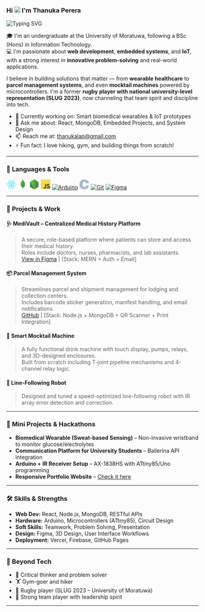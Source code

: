 ### Hi <img src="https://media.giphy.com/media/hvRJCLFzcasrR4ia7z/giphy.gif" width="25px"> I'm Thanuka Perera


![Typing SVG](https://readme-typing-svg.herokuapp.com?font=Fira+Code&pause=1000&width=450&lines=I'm+Thanuka+Perera)

🎓 I'm an undergraduate at the University of Moratuwa, following a BSc (Hons) in Information Technology.  
💻 I'm passionate about **web development**, **embedded systems**, and **IoT**, with a strong interest in **innovative problem-solving** and real-world applications.

I believe in building solutions that matter — from **wearable healthcare** to **parcel management systems**, and even **mocktail machines** powered by microcontrollers. I'm a former **rugby player with national university-level representation (SLUG 2023)**, now channeling that team spirit and discipline into tech.

- 🔭 Currently working on: Smart biomedical wearables & IoT prototypes  
- 💬 Ask me about: React, MongoDB, Embedded Projects, and System Design  
- 📫 Reach me at: thanukalap@gmail.com  
- ⚡ Fun fact: I love hiking, gym, and building things from scratch!

---

### 🔧 Languages & Tools

[<img alt="React" width="26px" src="https://raw.githubusercontent.com/devicons/devicon/master/icons/react/react-original.svg" />]()
[<img alt="MongoDB" width="26px" src="https://raw.githubusercontent.com/devicons/devicon/master/icons/mongodb/mongodb-original.svg" />]()
[<img alt="Node.js" width="26px" src="https://raw.githubusercontent.com/devicons/devicon/master/icons/nodejs/nodejs-original.svg" />]()
[<img alt="JavaScript" width="26px" src="https://raw.githubusercontent.com/devicons/devicon/master/icons/javascript/javascript-original.svg" />]()
[<img alt="Arduino" width="26px" src="https://cdn.worldvectorlogo.com/logos/arduino-1.svg" />]()
[<img alt="C" width="26px" src="https://raw.githubusercontent.com/devicons/devicon/master/icons/c/c-original.svg" />]()
[<img alt="Git" width="26px" src="https://upload.wikimedia.org/wikipedia/commons/3/3f/Git_icon.svg" />]()
[<img alt="Figma" width="26px" src="https://upload.wikedia.org/wikipedia/commons/3/33/Figma-logo.svg" />]()

---

### 🚀 Projects & Work

#### 🩺 MediVault – Centralized Medical History Platform  
> A secure, role-based platform where patients can store and access their medical history.  
> Roles include doctors, nurses, pharmacists, and lab assistants.  
[View in Figma](#) | [Stack: MERN + Auth + Email]

#### 📦 Parcel Management System  
> Streamlines parcel and shipment management for lodging and collection centers.  
> Includes barcode sticker generation, manifest handling, and email notifications.  
[GitHub](#) | [Stack: Node.js + MongoDB + QR Scanner + Print Integration]

#### 🥤 Smart Mocktail Machine  
> A fully functional drink machine with touch display, pumps, relays, and 3D-designed enclosures.  
> Built from scratch including T-joint pipeline mechanisms and 4-channel relay logic.

#### 🚗 Line-Following Robot  
> Designed and tuned a speed-optimized line-following robot with IR array error detection and correction.

---

### 📌 Mini Projects & Hackathons

- **Biomedical Wearable (Sweat-based Sensing)** – Non-invasive wristband to monitor glucose/electrolytes  
- **Communication Platform for University Students** – Ballerina API integration  
- **Arduino + IR Receiver Setup** – AX-1838HS with ATtiny85/Uno programming  
- **Responsive Portfolio Website** – [Check it here](#)

---

### 🛠️ Skills & Strengths

- **Web Dev:** React, Node.js, MongoDB, RESTful APIs  
- **Hardware:** Arduino, Microcontrollers (ATtiny85), Circuit Design  
- **Soft Skills:** Teamwork, Problem Solving, Presentation  
- **Design:** Figma, 3D Design, User Interface Workflows  
- **Deployment:** Vercel, Firebase, GitHub Pages

---

### 🏉 Beyond Tech

- 🧠 Critical thinker and problem solver  
- 🏋️ Gym-goer and hiker  
- 🏉 Rugby player (SLUG 2023 – University of Moratuwa)  
- 🤝 Strong team player with leadership spirit

---

